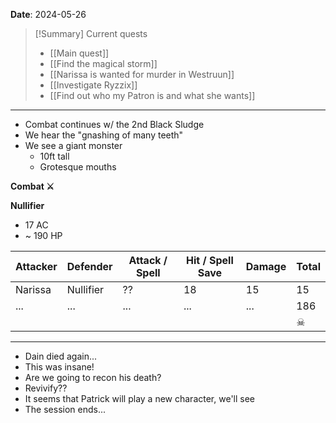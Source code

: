 **Date**: 2024-05-26

> [!Summary] Current quests
> - [[Main quest]]
> - [[Find the magical storm]]
> - [[Narissa is wanted for murder in Westruun]]
> - [[Investigate Ryzzix]]
> - [[Find out who my Patron is and what she wants]]

---
- Combat continues w/ the 2nd Black Sludge
- We hear the "gnashing of many teeth"
- We see a giant monster
	- 10ft tall
	- Grotesque mouths

**Combat ⚔**

**Nullifier**
- 17 AC
- ~ 190 HP

| Attacker | Defender  | Attack / Spell | Hit / Spell Save | Damage | Total |
| -------- | --------- | -------------- | ---------------- | ------ | ----- |
| Narissa  | Nullifier | ??             | 18               | 15     | 15    |
| ...      | ...       | ...            | ...              | ...    | 186   |
|          |           |                |                  |        | ☠     |

---
- Dain died again...
- This was insane!
- Are we going to recon his death?
- Revivify??
- It seems that Patrick will play a new character, we'll see
- The session ends...